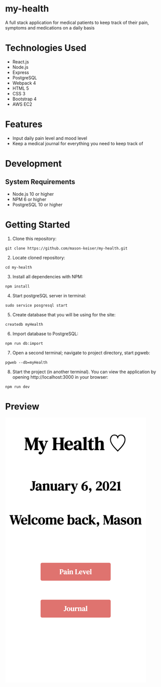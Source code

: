 # my-health
A full stack application for medical patients to keep track of their pain, symptoms and medications on a daily basis


# Technologies Used
* React.js
* Node.js
* Express
* PostgreSQL
* Webpack 4
* HTML 5
* CSS 3
* Bootstrap 4
* AWS EC2
# Features
* Input daily pain level and mood level  
* Keep a medical journal for everything you need to keep track of 

# Development
## System Requirements
* Node.js 10 or higher
* NPM 6 or higher
* PostgreSQL 10 or higher
# Getting Started
1. Clone this repository:
```
git clone https://github.com/mason-keiser/my-health.git
```
2. Locate cloned repository: 
```
cd my-health
```
3. Install all dependencies with NPM:
```
npm install
```
4. Start postgreSQL server in terminal:
```
sudo service posgresql start
``` 
5. Create database that you will be using for the site:
```
createdb myHealth
```
6. Import database to PostgreSQL:
```
npm run db:import
```
7. Open a second terminal; navigate to project directory, start pgweb:
```
pgweb --db=myHealth
```
8. Start the project (in another terminal). You can view the application by opening http://localhost:3000 in your browser:
```
npm run dev
```
# Preview
![](server/public/images/preview.png)
